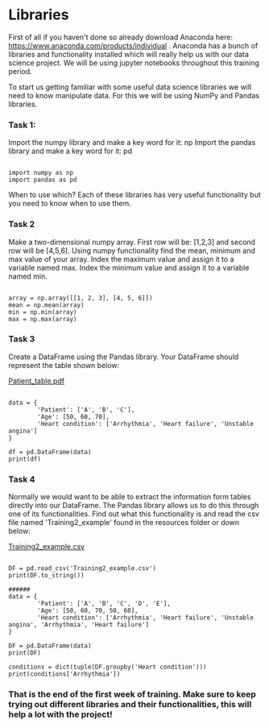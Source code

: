 # Libraries

First of all if you haven't done so already download Anaconda here: https://www.anaconda.com/products/individual . Anaconda has a bunch of libraries and functionality installed which will really help us with our data science project. We will be using jupyter notebooks throughout this training period. 

To start us getting familiar with some useful data science libraries we will need to know manipulate data. For this we will be using NumPy and Pandas libraries. 

### Task 1: 

Import the numpy library and make a key word for it: np 
Import the pandas library and make a key word for it: pd

```

import numpy as np
import pandas as pd

```


When to use which? Each of these libraries has very useful functionality but you need to know when to use them. 

### Task 2
Make a two-dimensional numpy array. First row will be: [1,2,3] and second row will be [4,5,6]. 
Using numpy functionality find the mean, minimum and max value of your array. Index the maximum value and assign it to a variable named max. Index the minimum value and assign it to a variable named min. 

```

array = np.array([[1, 2, 3], [4, 5, 6]])
mean = np.mean(array)
min = np.min(array)
max = np.max(array)  

```


### Task 3

Create a DataFrame using the Pandas library. Your DataFrame should represent the table shown below: 

[Patient_table.pdf](https://github.com/SoFia2401/gubmes-health-data-analytics/files/7404366/Patient_table.pdf)


```

data = {
        'Patient': ['A', 'B', 'C'],
        'Age': [50, 60, 70],
        'Heart condition': ['Arrhythmia', 'Heart failure', 'Unstable angina']
}

df = pd.DataFrame(data)
print(df) 

```

### Task 4
Normally we would want to be able to extract the information form tables directly into our DataFrame. The Pandas library allows us to do this through one of its functionalities. Find out what this functionality is and read the csv file named 'Training2_example' found in the resources folder or down below:

[Training2_example.csv](https://github.com/SoFia2401/gubmes-health-data-analytics/files/7404392/Training2_example.csv)

```

DF = pd.read_csv('Training2_example.csv')
print(DF.to_string()) 

######
data = {
        'Patient': ['A', 'B', 'C', 'D', 'E'],
        'Age': [50, 60, 70, 50, 60],
        'Heart condition': ['Arrhythmia', 'Heart failure', 'Unstable angina', 'Arrhythmia', 'Heart failure']
}

DF = pd.DataFrame(data)
print(DF)

conditions = dict(tuple(DF.groupby('Heart condition')))
print(conditions['Arrhythmia'])

```

### That is the end of the first week of training. Make sure to keep trying out different libraries and their functionalities, this will help a lot with the project!
